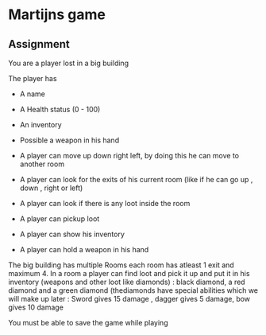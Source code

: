 # Martijns game
## Assignment

You are a player lost in a big building

The player has
- A name
- A Health status (0 - 100)
- An inventory
- Possible a weapon in his hand
	
- A player can move up down right left, by doing this he can move to another room
- A player can look for the exits of his current room (like if he can go up , down , right or left)
- A player can look if there is any loot inside the room
- A player can pickup loot 
- A player can show his inventory
- A player can hold a weapon in his hand
	
The big building has multiple Rooms each room has atleast 1 exit and maximum 4.
In a room a player can find loot and pick it up and put it in his inventory (weapons and other loot like diamonds)
: black diamond, a red diamond and a green diamond  (thediamonds have special abilities which we will make up later
: Sword gives 15 damage , dagger gives 5 damage, bow gives 10 damage

You must be able to save the game  while playing